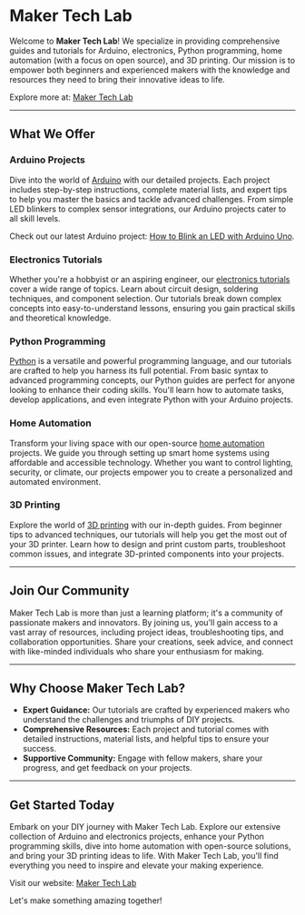 # Maker Tech Lab

Welcome to **Maker Tech Lab**! We specialize in providing comprehensive guides and tutorials for Arduino, electronics, Python programming, home automation (with a focus on open source), and 3D printing. Our mission is to empower both beginners and experienced makers with the knowledge and resources they need to bring their innovative ideas to life.

Explore more at: [Maker Tech Lab](https://www.makertechlab.com)

---

## What We Offer

### Arduino Projects
Dive into the world of [Arduino](https://www.makertechlab.com/category/arduino/) with our detailed projects. Each project includes step-by-step instructions, complete material lists, and expert tips to help you master the basics and tackle advanced challenges. From simple LED blinkers to complex sensor integrations, our Arduino projects cater to all skill levels.

Check out our latest Arduino project: [How to Blink an LED with Arduino Uno](https://www.makertechlab.com/how-to-blink-an-led-with-arduino-uno/).

### Electronics Tutorials
Whether you're a hobbyist or an aspiring engineer, our [electronics tutorials](https://www.makertechlab.com) cover a wide range of topics. Learn about circuit design, soldering techniques, and component selection. Our tutorials break down complex concepts into easy-to-understand lessons, ensuring you gain practical skills and theoretical knowledge.

### Python Programming
[Python](https://www.makertechlab.com/category/python/) is a versatile and powerful programming language, and our tutorials are crafted to help you harness its full potential. From basic syntax to advanced programming concepts, our Python guides are perfect for anyone looking to enhance their coding skills. You'll learn how to automate tasks, develop applications, and even integrate Python with your Arduino projects.

### Home Automation
Transform your living space with our open-source [home automation](https://www.makertechlab.com) projects. We guide you through setting up smart home systems using affordable and accessible technology. Whether you want to control lighting, security, or climate, our projects empower you to create a personalized and automated environment.

### 3D Printing
Explore the world of [3D printing](https://www.makertechlab.com) with our in-depth guides. From beginner tips to advanced techniques, our tutorials will help you get the most out of your 3D printer. Learn how to design and print custom parts, troubleshoot common issues, and integrate 3D-printed components into your projects.

---

## Join Our Community

Maker Tech Lab is more than just a learning platform; it's a community of passionate makers and innovators. By joining us, you'll gain access to a vast array of resources, including project ideas, troubleshooting tips, and collaboration opportunities. Share your creations, seek advice, and connect with like-minded individuals who share your enthusiasm for making.

---

## Why Choose Maker Tech Lab?

- **Expert Guidance:** Our tutorials are crafted by experienced makers who understand the challenges and triumphs of DIY projects.
- **Comprehensive Resources:** Each project and tutorial comes with detailed instructions, material lists, and helpful tips to ensure your success.
- **Supportive Community:** Engage with fellow makers, share your progress, and get feedback on your projects.

---

## Get Started Today

Embark on your DIY journey with Maker Tech Lab. Explore our extensive collection of Arduino and electronics projects, enhance your Python programming skills, dive into home automation with open-source solutions, and bring your 3D printing ideas to life. With Maker Tech Lab, you'll find everything you need to inspire and elevate your making experience.

Visit our website: [Maker Tech Lab](https://www.makertechlab.com)

Let's make something amazing together!

